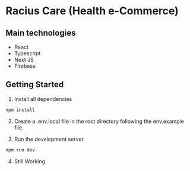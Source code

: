 # Racius Care (Health e-Commerce)

## Main technologies

- React
- Typescript
- Next JS
- Firebase

## Getting Started

1. Install all dependencies

```bash
npm install
```

2. Create a .env.local file in the root directory following the
env.example file.

3. Run the development server.

```bash
npm run dev
```

4. Still Working
